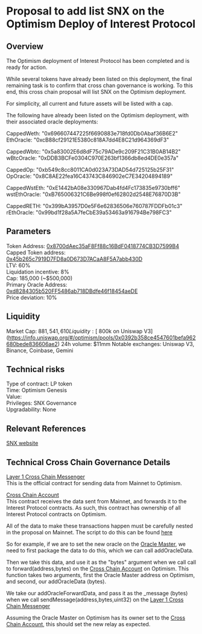 # Proposal to add list SNX on the Optimism Deploy of Interest Protocol

## Overview
The Optimism deployment of Interest Protocol has been completed and is ready for action.  

While several tokens have already been listed on this deployment, the final remaining task is to confirm that cross chan governance is working. To this end, this cross chain proposal will list SNX on the Optimism deployment. 

For simplicity, all current and future assets will be listed with a cap. 

The following have already been listed on the Optimism deployment, with their associated oracle deployments: 

CappedWeth: "0x696607447225f6690883e718fd0Db0Abaf36B6E2"  
EthOracle: "0xcB88cf29121E5380c818A7dd4E8C21d964369dF3"  
  
CappedWbtc: "0x5a83002E6d8dF75c79ADe9c209F21C31B0AB14B2"  
wBtcOracle: "0xDDB3BCFe0304C970E263bf1366db8ed4DE0e357a"  
  
CappedOp: "0xb549c8cc8011CA0d023A73DAD54d725125b25F31"  
OpOracle: "0x8C8AE22fea16C43743C846902eC7E34204894189"  
  
CappedWstEth: "0xE1442bA08e330967Dab4fd4Fc173835e9730bff6"  
wstEthOracle: "0xB765006321C6Be998f0ef62802d2548E76870D3B" 
   
CappedRETH: "0x399bA3957D0e5F6e62836506e760787FDDFb01c3"  
rEthOracle: "0x99bd1f28a5A7feCbE39a53463a916794Be798FC3"  

## Parameters

Token Address: [0x8700dAec35aF8Ff88c16BdF0418774CB3D7599B4](https://optimistic.etherscan.io/address/0x8700dAec35aF8Ff88c16BdF0418774CB3D7599B4)  
Capped Token address: [0x45b265c7919D7FD8a0D673D7ACaA8F5A7abb430D](https://optimistic.etherscan.io/address/0x45b265c7919D7FD8a0D673D7ACaA8F5A7abb430D)  
LTV: 60%  
Liquidation incentive: 8%  
Cap: 185,000 (~$500,000)  
Primary Oracle Address: [0xd8284305b520FF5486ab718DBdfe46f18454aeDE](https://optimistic.etherscan.io/address/0xd8284305b520FF5486ab718DBdfe46f18454aeDE)  
Price deviation: 10%  

## Liquidity

Market Cap: $881,541,610  
Liquidity: [~$800k on Uniswap V3](https://info.uniswap.org/#/optimism/pools/0x0392b358ce4547601befa962680bede836606ae2)
24h volume: $11mm
Notable exchanges: Uniswap V3, Binance, Coinbase, Gemini

## Technical risks

Type of contract: LP token  
Time: Optimism Genesis  
Value:  
Privileges: SNX Governance  
Upgradability: None  

## Relevant References
[SNX website](https://synthetix.io/)

## Technical Cross Chain Governance Details

[Layer 1 Cross Chain Messenger](https://etherscan.io/address/0x25ace71c97B33Cc4729CF772ae268934F7ab5fA1#code)  
This is the official contract for sending data from Mainnet to Optimism. 

[Cross Chain Account](https://optimistic.etherscan.io/address/0x48fa7528bFD6164DdF09dF0Ed22451cF59c84130)  
This contract receives the data sent from Mainnet, and forwards it to the Interest Protocol contracts. As such, this contract has ownership of all Interest Protocol contracts on Optimism. 

All of the data to make these transactions happen must be carefully nested in the proposal on Mainnet. The script to do this can be found [here](https://gfx.cafe/ip/contracts/-/blob/master/scripts/proposals/SNX_OP/propose.ts)

So for example, if we are to set the new oracle on the [Oracle Master](https://optimistic.etherscan.io/address/0xBdCF0bb40eb8642f907133bDB5Fcc681D81f0651), we need to first package the data to do this, which we can call addOracleData.  

Then we take this data, and use it as the "bytes" argument when we call call to forward(address,bytes) on the [Cross Chain Account](https://optimistic.etherscan.io/address/0x48fa7528bFD6164DdF09dF0Ed22451cF59c84130) on Optimism. This function takes two arguments, first the Oracle Master address on Optimism, and second, our addOracleData (bytes).

We take our addOracleForwardData, and pass it as the _message (bytes) when we call sendMessage(address,bytes,uint32) on the [Layer 1 Cross Chain Messenger](https://etherscan.io/address/0x25ace71c97B33Cc4729CF772ae268934F7ab5fA1#code)

Assuming the Oracle Master on Optimism has its owner set to the [Cross Chain Account](https://optimistic.etherscan.io/address/0x48fa7528bFD6164DdF09dF0Ed22451cF59c84130), this should set the new relay as expected. 
